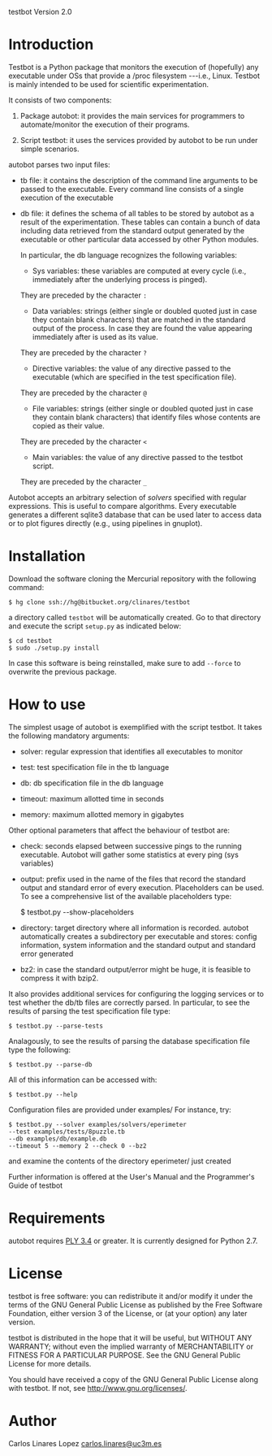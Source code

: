 testbot Version 2.0


# Introduction #

Testbot is a Python package that monitors the execution of (hopefully)
any executable under OSs that provide a /proc filesystem ---i.e.,
Linux. Testbot is mainly intended to be used for scientific
experimentation.

It consists of two components:

1. Package autobot: it provides the main services for programmers to
automate/monitor the execution of their programs.

2. Script testbot: it uses the services provided by autobot to be run
under simple scenarios.

autobot parses two input files:

* tb file: it contains the description of the command line arguments
  to be passed to the executable. Every command line consists of a
  single execution of the executable

* db file: it defines the schema of all tables to be stored by autobot
  as a result of the experimentation. These tables can contain a bunch
  of data including data retrieved from the standard output generated
  by the executable or other particular data accessed by other Python
  modules.

  In particular, the db language recognizes the following variables:

	+ Sys variables: these variables are computed at every cycle
	(i.e., immediately after the underlying process is pinged). 

	They are preceded by the character `:`

	+ Data variables: strings (either single or doubled quoted just in
	case they contain blank characters) that are matched in the
	standard output of the process. In case they are found the value
	appearing immediately after is used as its value. 

	They are preceded by the character `?`

	+ Directive variables: the value of any directive passed to the
	executable (which are specified in the test specification
	file). 

	They are preceded by the character `@`

	+ File variables: strings (either single or doubled quoted just in
	case they contain blank characters) that identify files whose
	contents are copied as their value.

	They are preceded by the character `<`

	+ Main variables: the value of any directive passed to the testbot
	script.

	They are preceded by the character `_`

Autobot accepts an arbitrary selection of *solvers* specified with
regular expressions. This is useful to compare algorithms. Every
executable generates a different sqlite3 database that can be used
later to access data or to plot figures directly (e.g., using
pipelines in gnuplot).


# Installation #

Download the software cloning the Mercurial repository with the
following command:

    $ hg clone ssh://hg@bitbucket.org/clinares/testbot

a directory called `testbot` will be automatically created. Go to that
directory and execute the script `setup.py` as indicated below:

    $ cd testbot
    $ sudo ./setup.py install

In case this software is being reinstalled, make sure to add `--force`
to overwrite the previous package.


# How to use #

The simplest usage of autobot is exemplified with the script
testbot. It takes the following mandatory arguments:

* solver: regular expression that identifies all executables to
  monitor

* test: test specification file in the tb language

* db: db specification file in the db language

* timeout: maximum allotted time in seconds

* memory: maximum allotted memory in gigabytes

Other optional parameters that affect the behaviour of testbot are:

* check: seconds elapsed between successive pings to the running
  executable. Autobot will gather some statistics at every ping (sys
  variables)

* output: prefix used in the name of the files that record the
  standard output and standard error of every execution. Placeholders
  can be used. To see a comprehensive list of the available
  placeholders type:

    $ testbot.py --show-placeholders

* directory: target directory where all information is
  recorded. autobot automatically creates a subdirectory per
  executable and stores: config information, system information and
  the standard output and standard error generated

* bz2: in case the standard output/error might be huge, it is feasible
  to compress it with bzip2.

It also provides additional services for configuring the logging
services or to test whether the db/tb files are correctly parsed. In
particular, to see the results of parsing the test specification file
type:

    $ testbot.py --parse-tests

Analagously, to see the results of parsing the database specification
file type the following:

    $ testbot.py --parse-db

All of this information can be accessed with:

    $ testbot.py --help

Configuration files are provided under examples/ For instance, try:

    $ testbot.py --solver examples/solvers/eperimeter 
    --test examples/tests/8puzzle.tb 
    --db examples/db/example.db 
    --timeout 5 --memory 2 --check 0 --bz2

and examine the contents of the directory eperimeter/ just created

Further information is offered at the User's Manual and the
Programmer's Guide of testbot


# Requirements #

autobot requires [PLY 3.4](http://www.dabeaz.com/ply/) or greater. It
is currently designed for Python 2.7.


# License #

testbot is free software: you can redistribute it and/or modify it
under the terms of the GNU General Public License as published by the
Free Software Foundation, either version 3 of the License, or (at your
option) any later version.

testbot is distributed in the hope that it will be useful, but WITHOUT
ANY WARRANTY; without even the implied warranty of MERCHANTABILITY or
FITNESS FOR A PARTICULAR PURPOSE.  See the GNU General Public License
for more details.

You should have received a copy of the GNU General Public License
along with testbot.  If not, see <http://www.gnu.org/licenses/>.


# Author #

Carlos Linares Lopez <carlos.linares@uc3m.es>
